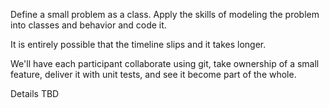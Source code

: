 
Define a small problem as a class.
Apply the skills of modeling the problem into classes and behavior and code it.

It is entirely possible that the timeline slips and it takes longer. 

We'll have each participant collaborate using git, take ownership of a small feature, deliver it with unit tests, and see it become part of the whole.

Details TBD